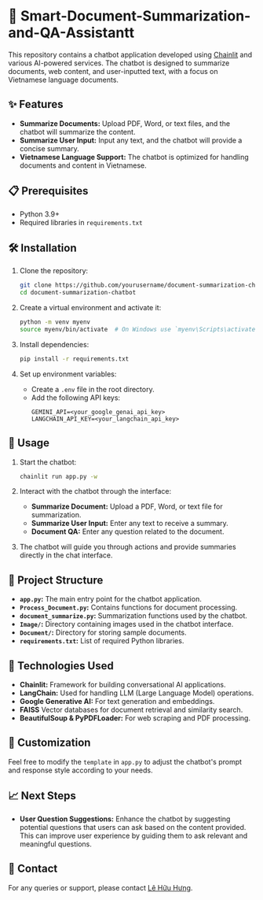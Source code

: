 # 📝 Smart-Document-Summarization-and-QA-Assistantt

This repository contains a chatbot application developed using [Chainlit](https://www.chainlit.io/) and various AI-powered services. The chatbot is designed to summarize documents, web content, and user-inputted text, with a focus on Vietnamese language documents.

## ✨ Features

- **Summarize Documents:** Upload PDF, Word, or text files, and the chatbot will summarize the content.
- **Summarize User Input:** Input any text, and the chatbot will provide a concise summary.
- **Vietnamese Language Support:** The chatbot is optimized for handling documents and content in Vietnamese.

## 📋 Prerequisites

- Python 3.9+
- Required libraries in `requirements.txt`

## 🛠️ Installation

1. Clone the repository:
    ```bash
    git clone https://github.com/yourusername/document-summarization-chatbot.git
    cd document-summarization-chatbot
    ```

2. Create a virtual environment and activate it:
    ```bash
    python -m venv myenv
    source myenv/bin/activate  # On Windows use `myenv\Scripts\activate`
    ```

3. Install dependencies:
    ```bash
    pip install -r requirements.txt
    ```

4. Set up environment variables:
    - Create a `.env` file in the root directory.
    - Add the following API keys:
        ```plaintext
        GEMINI_API=<your_google_genai_api_key>
        LANGCHAIN_API_KEY=<your_langchain_api_key>
        ```

## 🚀 Usage

1. Start the chatbot:
    ```bash
    chainlit run app.py -w
    ```

2. Interact with the chatbot through the interface:
    - **Summarize Document:** Upload a PDF, Word, or text file for summarization.
    - **Summarize User Input:** Enter any text to receive a summary.
    - **Document QA:** Enter any question related to the document.

3. The chatbot will guide you through actions and provide summaries directly in the chat interface.

## 📁 Project Structure

- **`app.py`:** The main entry point for the chatbot application.
- **`Process_Document.py`:** Contains functions for document processing.
- **`document_summarize.py`:** Summarization functions used by the chatbot.
- **`Image/`:** Directory containing images used in the chatbot interface.
- **`Document/`:** Directory for storing sample documents.
- **`requirements.txt`:** List of required Python libraries.

## 🤖 Technologies Used

- **Chainlit:** Framework for building conversational AI applications.
- **LangChain:** Used for handling LLM (Large Language Model) operations.
- **Google Generative AI:** For text generation and embeddings.
- **FAISS** Vector databases for document retrieval and similarity search.
- **BeautifulSoup & PyPDFLoader:** For web scraping and PDF processing.

## 🎨 Customization

Feel free to modify the `template` in `app.py` to adjust the chatbot's prompt and response style according to your needs.

## 📈 Next Steps

- **User Question Suggestions:** Enhance the chatbot by suggesting potential questions that users can ask based on the content provided. This can improve user experience by guiding them to ask relevant and meaningful questions.

## 📧 Contact

For any queries or support, please contact [Lê Hữu Hưng](mailto:lehuuhung30023010@gmail.com).
